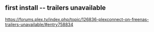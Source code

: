 ## first install -- trailers unavailable
https://forums.plex.tv/index.php/topic/126836-plexconnect-on-freenas-trailers-unavailable/#entry758834
